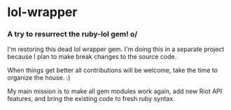 # lol-wrapper
### A try to resurrect the ruby-lol gem! o/ 

I'm restoring this dead lol wrapper gem. 
I'm doing this in a separate project because I plan to make break changes to the source code.

When things get better all contributions will be welcome, take the time to organize the house. :)

My main mission is to make all gem modules work again, add new Riot API features, and bring the
existing code to fresh ruby syntax.
